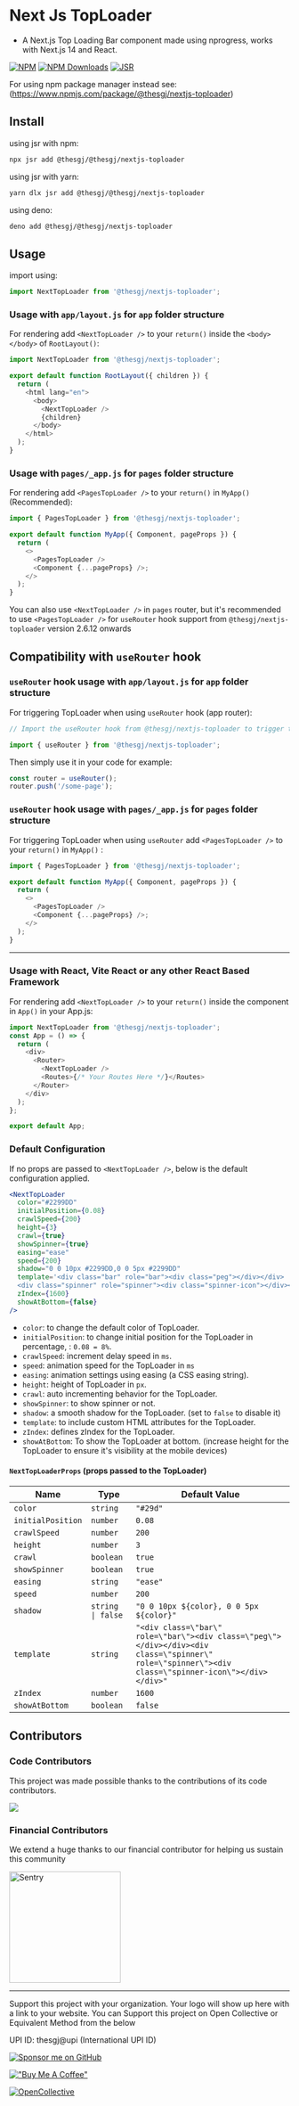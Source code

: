 # Next Js TopLoader

- A Next.js Top Loading Bar component made using nprogress, works with Next.js 14 and React.

[![NPM](https://img.shields.io/badge/NPM-%23CB3837.svg?style=for-the-badge&logo=npm&logoColor=white)](https://www.npmjs.com/package/@thesgj/nextjs-toploader)
[![NPM Downloads](https://img.shields.io/npm/dm/@thesgj/nextjs-toploader?&style=flat-square)](https://www.npmjs.com/package/@thesgj/nextjs-toploader)
[![JSR](https://jsr.io/badges/@thesgj/@thesgj/nextjs-toploader)](https://jsr.io/badges/@thesgj/@thesgj/nextjs-toploader)

For using npm package manager instead see: (https://www.npmjs.com/package/@thesgj/nextjs-toploader)

## Install

using jsr with npm:

```bash
npx jsr add @thesgj/@thesgj/nextjs-toploader
```

using jsr with yarn:

```bash
yarn dlx jsr add @thesgj/@thesgj/nextjs-toploader
```

using deno:

```bash
deno add @thesgj/@thesgj/nextjs-toploader
```

## Usage

import using:

```js
import NextTopLoader from '@thesgj/nextjs-toploader';
```

### Usage with `app/layout.js` for `app` folder structure

For rendering add `<NextTopLoader />` to your `return()` inside the `<body></body>` of `RootLayout()`:

```js
import NextTopLoader from '@thesgj/nextjs-toploader';

export default function RootLayout({ children }) {
  return (
    <html lang="en">
      <body>
        <NextTopLoader />
        {children}
      </body>
    </html>
  );
}
```

### Usage with `pages/_app.js` for `pages` folder structure

For rendering add `<PagesTopLoader />` to your `return()` in `MyApp()` (Recommended):

```js
import { PagesTopLoader } from '@thesgj/nextjs-toploader';

export default function MyApp({ Component, pageProps }) {
  return (
    <>
      <PagesTopLoader />
      <Component {...pageProps} />;
    </>
  );
}
```

You can also use `<NextTopLoader />` in `pages` router, but it's recommended to use `<PagesTopLoader />` for `useRouter` hook support from `@thesgj/nextjs-toploader` version 2.6.12 onwards

## Compatibility with `useRouter` hook

### `useRouter` hook usage with `app/layout.js` for `app` folder structure

For triggering TopLoader when using `useRouter` hook (app router):

```js
// Import the useRouter hook from @thesgj/nextjs-toploader to trigger the TopLoader

import { useRouter } from '@thesgj/nextjs-toploader';
```

Then simply use it in your code for example:

```js
const router = useRouter();
router.push('/some-page');
```

### `useRouter` hook usage with `pages/_app.js` for `pages` folder structure

For triggering TopLoader when using `useRouter` add `<PagesTopLoader />` to your `return()` in `MyApp()` :

```js
import { PagesTopLoader } from '@thesgj/nextjs-toploader';

export default function MyApp({ Component, pageProps }) {
  return (
    <>
      <PagesTopLoader />
      <Component {...pageProps} />;
    </>
  );
}
```

---

### Usage with React, Vite React or any other React Based Framework

For rendering add `<NextTopLoader />` to your `return()` inside the <Router><Router/> component in `App()` in your App.js:

```js
import NextTopLoader from '@thesgj/nextjs-toploader';
const App = () => {
  return (
    <div>
      <Router>
        <NextTopLoader />
        <Routes>{/* Your Routes Here */}</Routes>
      </Router>
    </div>
  );
};

export default App;
```

### Default Configuration

If no props are passed to `<NextTopLoader />`, below is the default configuration applied.

```jsx
<NextTopLoader
  color="#2299DD"
  initialPosition={0.08}
  crawlSpeed={200}
  height={3}
  crawl={true}
  showSpinner={true}
  easing="ease"
  speed={200}
  shadow="0 0 10px #2299DD,0 0 5px #2299DD"
  template='<div class="bar" role="bar"><div class="peg"></div></div> 
  <div class="spinner" role="spinner"><div class="spinner-icon"></div></div>'
  zIndex={1600}
  showAtBottom={false}
/>
```

- `color`: to change the default color of TopLoader.
- `initialPosition`: to change initial position for the TopLoader in percentage, : `0.08 = 8%`.
- `crawlSpeed`: increment delay speed in `ms`.
- `speed`: animation speed for the TopLoader in `ms`
- `easing`: animation settings using easing (a CSS easing string).
- `height`: height of TopLoader in `px`.
- `crawl`: auto incrementing behavior for the TopLoader.
- `showSpinner`: to show spinner or not.
- `shadow`: a smooth shadow for the TopLoader. (set to `false` to disable it)
- `template`: to include custom HTML attributes for the TopLoader.
- `zIndex`: defines zIndex for the TopLoader.
- `showAtBottom`: To show the TopLoader at bottom. (increase height for the TopLoader to ensure it's visibility at the mobile devices)

#### `NextTopLoaderProps` (props passed to the TopLoader)

| **Name**          | **Type**          | **Default Value**                                                                                                                                   |
| ----------------- | ----------------- | --------------------------------------------------------------------------------------------------------------------------------------------------- |
| `color`           | `string`          | `"#29d"`                                                                                                                                            |
| `initialPosition` | `number`          | `0.08`                                                                                                                                              |
| `crawlSpeed`      | `number`          | `200`                                                                                                                                               |
| `height`          | `number`          | `3`                                                                                                                                                 |
| `crawl`           | `boolean`         | `true`                                                                                                                                              |
| `showSpinner`     | `boolean`         | `true`                                                                                                                                              |
| `easing`          | `string`          | `"ease"`                                                                                                                                            |
| `speed`           | `number`          | `200`                                                                                                                                               |
| `shadow`          | `string \| false` | `"0 0 10px ${color}, 0 0 5px ${color}"`                                                                                                             |
| `template`        | `string`          | `"<div class=\"bar\" role=\"bar\"><div class=\"peg\"></div></div><div class=\"spinner\" role=\"spinner\"><div class=\"spinner-icon\"></div></div>"` |
| `zIndex`          | `number`          | `1600`                                                                                                                                              |
| `showAtBottom`    | `boolean`         | `false`                                                                                                                                             |

## Contributors

### Code Contributors

This project was made possible thanks to the contributions of its code contributors.

<img src="https://opencollective.com/@thesgj/nextjs-toploader/contributors.svg?width=890&button=false" />

### Financial Contributors

We extend a huge thanks to our financial contributor for helping us sustain this community

<a href="https://sentry.io">
  <img src="https://thanks.dev/assets/partner-logos/sentry-color.svg" alt="Sentry" width="200"/>

</a>

---

Support this project with your organization. Your logo will show up here with a link to your website. You can Support this project on Open Collective or Equivalent Method from the below

UPI ID: thesgj@upi (International UPI ID)

[![Sponsor me on GitHub](https://img.shields.io/badge/Sponsor%20me%20on-GitHub-brightgreen)](https://github.com/sponsors/TheSGJ)

[!["Buy Me A Coffee"](https://img.shields.io/badge/Buy_Me_A_Coffee-FFDD00?style=for-the-badge&logo=buy-me-a-coffee&logoColor=black)](https://www.buymeacoffee.com/thesgj)

[![OpenCollective](https://opencollective.com/webpack/donate/button.png?color=blue)](https://opencollective.com/@thesgj/nextjs-toploader)
